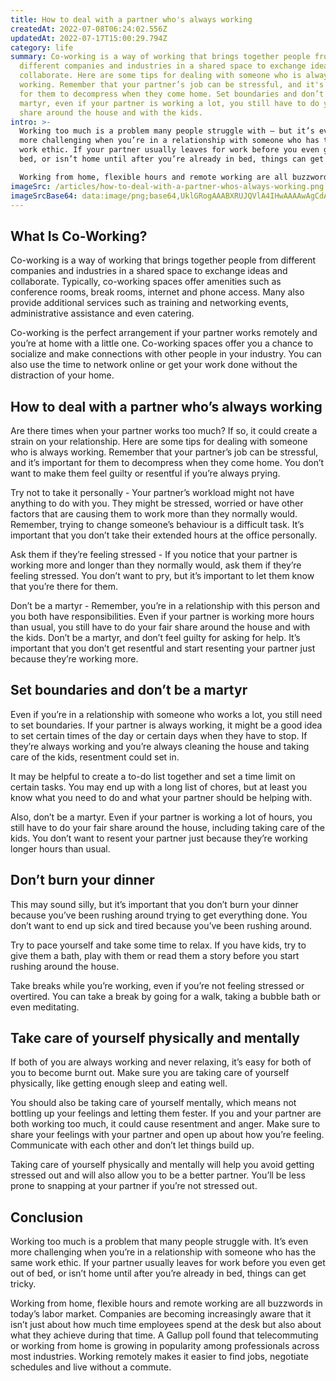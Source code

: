 ```yaml
---
title: How to deal with a partner who's always working
createdAt: 2022-07-08T06:24:02.556Z
updatedAt: 2022-07-17T15:00:29.794Z
category: life
summary: Co-working is a way of working that brings together people from
  different companies and industries in a shared space to exchange ideas and
  collaborate. Here are some tips for dealing with someone who is always
  working. Remember that your partner’s job can be stressful, and it's important
  for them to decompress when they come home. Set boundaries and don’t be a
  martyr, even if your partner is working a lot, you still have to do your fair
  share around the house and with the kids.
intro: >-
  Working too much is a problem many people struggle with — but it’s even
  more challenging when you’re in a relationship with someone who has the same
  work ethic. If your partner usually leaves for work before you even get out of
  bed, or isn’t home until after you’re already in bed, things can get tricky.

  Working from home, flexible hours and remote working are all buzzwords in today’s labor market. Companies are becoming increasingly aware that it isn’t just about how much time employees spend at the desk but also about what they achieve during that time. A Gallup poll found that telecommuting or working from home is growing in popularity among professionals across most industries. Working remotely makes it easier to find jobs, negotiate schedules and live without a commute.
imageSrc: /articles/how-to-deal-with-a-partner-whos-always-working.png
imageSrcBase64: data:image/png;base64,UklGRogAAABXRUJQVlA4IHwAAAAwAgCdASoKAAoAAUAmJZQCdAD7FmbrcZCBwAD+/dcJIIfcBjgUK8qNbjT++S7Y3aHzZZ/0fIjS1+zK1lP40UFJNlD8bgxp1Cg/8c8f7TYWzgAS+JbvXzY+qJQ92njYTgkgb8M8ANKL8Nk+zbDmLQ7+Z5yP+XfsYphOLWAA
---
```


## What Is Co-Working?

Co-working is a way of working that brings together people from different companies and industries in a shared space to exchange ideas and collaborate. Typically, co-working spaces offer amenities such as conference rooms, break rooms, internet and phone access. Many also provide additional services such as training and networking events, administrative assistance and even catering.

Co-working is the perfect arrangement if your partner works remotely and you’re at home with a little one. Co-working spaces offer you a chance to socialize and make connections with other people in your industry. You can also use the time to network online or get your work done without the distraction of your home.

## How to deal with a partner who’s always working

Are there times when your partner works too much? If so, it could create a strain on your relationship. Here are some tips for dealing with someone who is always working. Remember that your partner’s job can be stressful, and it’s important for them to decompress when they come home. You don’t want to make them feel guilty or resentful if you’re always prying.

Try not to take it personally - Your partner’s workload might not have anything to do with you. They might be stressed, worried or have other factors that are causing them to work more than they normally would. Remember, trying to change someone’s behaviour is a difficult task. It’s important that you don’t take their extended hours at the office personally.

Ask them if they’re feeling stressed - If you notice that your partner is working more and longer than they normally would, ask them if they’re feeling stressed. You don’t want to pry, but it’s important to let them know that you’re there for them.

Don’t be a martyr - Remember, you’re in a relationship with this person and you both have responsibilities. Even if your partner is working more hours than usual, you still have to do your fair share around the house and with the kids. Don’t be a martyr, and don’t feel guilty for asking for help. It’s important that you don’t get resentful and start resenting your partner just because they’re working more.

## Set boundaries and don’t be a martyr

Even if you’re in a relationship with someone who works a lot, you still need to set boundaries. If your partner is always working, it might be a good idea to set certain times of the day or certain days when they have to stop. If they’re always working and you’re always cleaning the house and taking care of the kids, resentment could set in.

It may be helpful to create a to-do list together and set a time limit on certain tasks. You may end up with a long list of chores, but at least you know what you need to do and what your partner should be helping with.

Also, don’t be a martyr. Even if your partner is working a lot of hours, you still have to do your fair share around the house, including taking care of the kids. You don’t want to resent your partner just because they’re working longer hours than usual.

## Don’t burn your dinner

This may sound silly, but it’s important that you don’t burn your dinner because you’ve been rushing around trying to get everything done. You don’t want to end up sick and tired because you’ve been rushing around.

Try to pace yourself and take some time to relax. If you have kids, try to give them a bath, play with them or read them a story before you start rushing around the house.

Take breaks while you’re working, even if you’re not feeling stressed or overtired. You can take a break by going for a walk, taking a bubble bath or even meditating.

## Take care of yourself physically and mentally

If both of you are always working and never relaxing, it’s easy for both of you to become burnt out. Make sure you are taking care of yourself physically, like getting enough sleep and eating well.

You should also be taking care of yourself mentally, which means not bottling up your feelings and letting them fester. If you and your partner are both working too much, it could cause resentment and anger. Make sure to share your feelings with your partner and open up about how you’re feeling. Communicate with each other and don’t let things build up.

Taking care of yourself physically and mentally will help you avoid getting stressed out and will also allow you to be a better partner. You’ll be less prone to snapping at your partner if you’re not stressed out.

## Conclusion

Working too much is a problem that many people struggle with. It’s even more challenging when you’re in a relationship with someone who has the same work ethic. If your partner usually leaves for work before you even get out of bed, or isn’t home until after you’re already in bed, things can get tricky.

Working from home, flexible hours and remote working are all buzzwords in today’s labor market. Companies are becoming increasingly aware that it isn’t just about how much time employees spend at the desk but also about what they achieve during that time. A Gallup poll found that telecommuting or working from home is growing in popularity among professionals across most industries. Working remotely makes it easier to find jobs, negotiate schedules and live without a commute.
